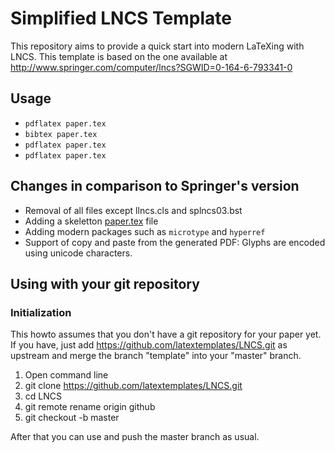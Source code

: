 # Simplified LNCS Template

This repository aims to provide a quick start into modern LaTeXing with LNCS.
This template is based on the one available at http://www.springer.com/computer/lncs?SGWID=0-164-6-793341-0

## Usage

* `pdflatex paper.tex`
* `bibtex paper.tex`
* `pdflatex paper.tex`
* `pdflatex paper.tex`

## Changes in comparison to Springer's version

* Removal of all files except llncs.cls and splncs03.bst
* Adding a skeletton [paper.tex](paper.tex) file
* Adding modern packages such as `microtype` and `hyperref`
* Support of copy and paste from the generated PDF: Glyphs are encoded using unicode characters.

## Using with your git repository

### Initialization
This howto assumes that you don't have a git repository for your paper yet.
If you have, just add https://github.com/latextemplates/LNCS.git as upstream and merge the branch "template" into your "master" branch.

1. Open command line
1. git clone https://github.com/latextemplates/LNCS.git
1. cd LNCS
1. git remote rename origin github
1. git checkout -b master

After that you can use and push the master branch as usual.
